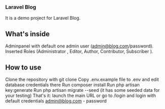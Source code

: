 ### Laravel Blog
It is a demo project for Laravel Blog.

## What's inside
Adminpanel with default one admin user (admin@blog.com/password).
Inserted Roles (Administrator , Editor, Author, Contributor, Subscriber ).

## How to use
Clone the repository with git clone
Copy .env.example file to .env and edit database credentials there
Run composer install
Run php artisan key:generate
Run php artisan migrate --seed (it has some seeded data for your testing)
That's it: launch the main URL or go to /login and login with default credentials admin@blog.com - password